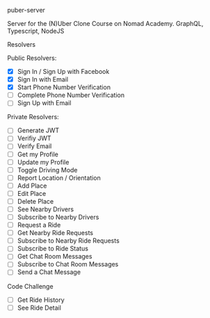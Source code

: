 puber-server

Server for the (N)Uber Clone Course on Nomad Academy. GraphQL, Typescript, NodeJS

Resolvers

Public Resolvers:

- [x] Sign In / Sign Up with Facebook
- [x] Sign In with Email
- [x] Start Phone Number Verification
- [ ] Complete Phone Number Verification
- [ ] Sign Up with Email

Private Resolvers:

- [ ] Generate JWT
- [ ] Verifiy JWT
- [ ] Verify Email
- [ ] Get my Profile
- [ ] Update my Profile
- [ ] Toggle Driving Mode
- [ ] Report Location / Orientation
- [ ] Add Place
- [ ] Edit Place
- [ ] Delete Place
- [ ] See Nearby Drivers
- [ ] Subscribe to Nearby Drivers
- [ ] Request a Ride
- [ ] Get Nearby Ride Requests
- [ ] Subscribe to Nearby Ride Requests
- [ ] Subscribe to Ride Status
- [ ] Get Chat Room Messages
- [ ] Subscribe to Chat Room Messages
- [ ] Send a Chat Message

Code Challenge

- [ ] Get Ride History
- [ ] See Ride Detail